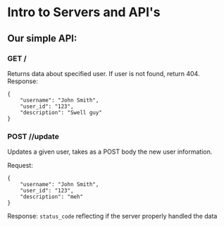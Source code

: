 # Intro to Servers and API's

## Our simple API:

### GET /<username>

Returns data about specified user. If user is not found, return 404.
Response:
```
{
    "username": "John Smith",
    "user_id": "123",
    "description": "Swell guy"
}
```

### POST /<username>/update
Updates a given user, takes as a POST body the new user information.

Request:
```
{
    "username": "John Smith",
    "user_id": "123",
    "description": "meh"
}
```
Response:
`status_code` reflecting if the server properly handled the data